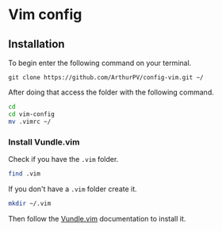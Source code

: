 # Vim config

## Installation 

To begin enter the following command on your terminal.

```
git clone https://github.com/ArthurPV/config-vim.git ~/
```

After doing that access the folder with the following command.
```bash
cd 
cd vim-config
mv .vimrc ~/
```
### Install Vundle.vim

Check if you have the ```.vim``` folder.
```bash
find .vim
```


If you don't have a ```.vim``` folder create it.
```bash
mkdir ~/.vim
```

Then follow the [Vundle.vim](https://github.com/VundleVim/Vundle.vim) documentation to install it.
